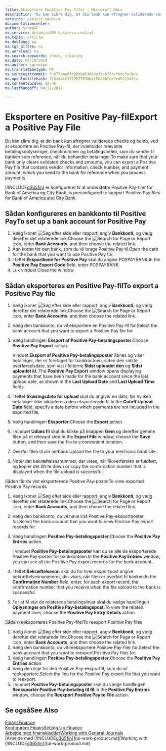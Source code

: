 ```yaml
---
title: Eksportere Positive Pay-filer | Microsoft Docs
description: "Du kan sikre dig, at din bank kun afregner validerede checks og beløb, ved at eksportere en Positive Pay-fil, der indeholder kreditor- og betalingsoplysninger."
services: project-madeira
documentationcenter: 
author: SorenGP
ms.service: dynamics365-business-central
ms.topic: article
ms.devlang: na
ms.tgt_pltfrm: na
ms.workload: na
ms.search.keywords: check, clearing
ms.date: 04/10/2018
ms.author: sgroespe
ms.translationtype: HT
ms.sourcegitcommit: fa6779ee8fb2bbb453014e32cb7f3cf8dcfa18da
ms.openlocfilehash: 1f8a34fe1312627038b1f5b28b7ce7ed9f234fea
ms.contentlocale: da-dk
ms.lasthandoff: 04/11/2018

---
```

# <a name="export-a-positive-pay-file"></a><span data-ttu-id="f61df-103">Eksportere en Positive Pay-fil</span><span class="sxs-lookup"><span data-stu-id="f61df-103">Export a Positive Pay File</span></span>
<span data-ttu-id="f61df-104">Du kan sikre dig, at din bank kun afregner validerede checks og beløb, ved at eksportere en Positive Pay-fil, der indeholder relevante betalingsoplysninger, checknummer og betalingsbeløb, som du sender til banken som reference, når du behandler betalinger.</span><span class="sxs-lookup"><span data-stu-id="f61df-104">To make sure that your bank only clears validated checks and amounts, you can export a Positive Pay file that contains vendor information, check number, and payment amount, which you send to the bank for reference when you process payments.</span></span>

[!INCLUDE[d365fin](includes/d365fin_md.md)]<span data-ttu-id="f61df-105"> er konfigureret til at understøtte Positive Pay-filer for Bank of America og City Bank.</span><span class="sxs-lookup"><span data-stu-id="f61df-105"> is preconfigured to support Positive Pay files for Bank of America and City Bank.</span></span>

## <a name="to-set-up-a-bank-account-for-positive-pay"></a><span data-ttu-id="f61df-106">Sådan konfigureres en bankkonto til Positive Pay</span><span class="sxs-lookup"><span data-stu-id="f61df-106">To set up a bank account for Positive Pay</span></span>
1. <span data-ttu-id="f61df-107">Vælg ikonet ![Søg efter side eller rapport](media/ui-search/search_small.png "Ikonet Søg efter side eller rapport"), angiv **Bankkonti**, og vælg derefter det relaterede link.</span><span class="sxs-lookup"><span data-stu-id="f61df-107">Choose the ![Search for Page or Report](media/ui-search/search_small.png "Search for Page or Report icon") icon, enter **Bank Accounts**, and then choose the related link.</span></span>
2. <span data-ttu-id="f61df-108">Åbn kortet for den bank, som du vil bruge Positive Pay til.</span><span class="sxs-lookup"><span data-stu-id="f61df-108">Open the card for the bank that you want to use Positive Pay for.</span></span>
3. <span data-ttu-id="f61df-109">I feltet **Eksportkode for Positive Pay** skal du angive POSPAYBANK.</span><span class="sxs-lookup"><span data-stu-id="f61df-109">In the **Positive Pay Export Code** field, enter POSPAYBANK.</span></span>
4. <span data-ttu-id="f61df-110">Luk vinduet.</span><span class="sxs-lookup"><span data-stu-id="f61df-110">Close the window.</span></span>

## <a name="to-export-a-positive-pay-file"></a><span data-ttu-id="f61df-111">Sådan eksporteres en Positive Pay-fil</span><span class="sxs-lookup"><span data-stu-id="f61df-111">To export a Positive Pay file</span></span>
1. <span data-ttu-id="f61df-112">Vælg ikonet ![Søg efter side eller rapport](media/ui-search/search_small.png "Ikonet Søg efter side eller rapport"), angiv **Bankkonti**, og vælg derefter det relaterede link.</span><span class="sxs-lookup"><span data-stu-id="f61df-112">Choose the ![Search for Page or Report](media/ui-search/search_small.png "Search for Page or Report icon") icon, enter **Bank Accounts**, and then choose the related link.</span></span>
2. <span data-ttu-id="f61df-113">Vælg den bankkonto, du vil eksportere en Positive Pay-fil for.</span><span class="sxs-lookup"><span data-stu-id="f61df-113">Select the bank account that you want to export a Positive Pay file for.</span></span>
3. <span data-ttu-id="f61df-114">Vælg handlingen **Eksport af Positive Pay-betalingsposter**.</span><span class="sxs-lookup"><span data-stu-id="f61df-114">Choose **Positive Pay Export** action.</span></span>

    <span data-ttu-id="f61df-115">Vinduet **Eksport af Positive Pay-betalingsposter** åbnes og viser betalinger, der er foretaget for bankkontoen, siden den sidste overførselsdato, som vist i felterne **Sidst uploadet den** og **Sidst uploadet kl.**.</span><span class="sxs-lookup"><span data-stu-id="f61df-115">The **Positive Pay Export** window opens displaying payments that have been made for the bank account since the last upload date, as shown in the **Last Upload Date** and **Last Upload Time** fields.</span></span>
4. <span data-ttu-id="f61df-116">I feltet **Skæringsdato for upload** skal du angiver en dato, før hvilken betalinger ikke inkluderes i den eksporterede fil.</span><span class="sxs-lookup"><span data-stu-id="f61df-116">In the **Cutoff Upload Date** field, specify a date before which payments are not included in the exported file.</span></span>
5. <span data-ttu-id="f61df-117">Vælg handlingen **Eksportér**.</span><span class="sxs-lookup"><span data-stu-id="f61df-117">Choose the **Export** action.</span></span>
6. <span data-ttu-id="f61df-118">I vinduet **Udlæs fil** skal du klikke på knappen **Gem** og derefter gemme filen på et relevant sted.</span><span class="sxs-lookup"><span data-stu-id="f61df-118">In the **Export File** window, choose the **Save** button, and then save the file to a convenient location.</span></span>
7. <span data-ttu-id="f61df-119">Overfør filen til din netbank.</span><span class="sxs-lookup"><span data-stu-id="f61df-119">Upload the file to your electronic bank site.</span></span>
8. <span data-ttu-id="f61df-120">Notér det bekræftelsesnummer, der vises, når filoverførslen er fuldført, og kopiér det.</span><span class="sxs-lookup"><span data-stu-id="f61df-120">Write down or copy the confirmation number that is displayed when the file upload is successful.</span></span>

<span data-ttu-id="f61df-121">Sådan får du vist eksporterede Positive Pay-poster</span><span class="sxs-lookup"><span data-stu-id="f61df-121">To view exported Positive Pay records</span></span>

1. <span data-ttu-id="f61df-122">Vælg ikonet ![Søg efter side eller rapport](media/ui-search/search_small.png "Ikonet Søg efter side eller rapport"), angiv **Bankkonti**, og vælg derefter det relaterede link.</span><span class="sxs-lookup"><span data-stu-id="f61df-122">Choose the ![Search for Page or Report](media/ui-search/search_small.png "Search for Page or Report icon") icon, enter **Bank Accounts**, and then choose the related link.</span></span>
2. <span data-ttu-id="f61df-123">Vælg den bankkonto, du vil have vist Positive Pay-eksportposter for.</span><span class="sxs-lookup"><span data-stu-id="f61df-123">Select the bank account that you want to view Positive Pay export records for.</span></span>
3. <span data-ttu-id="f61df-124">Vælg handlingen **Positive Pay-betalingsposter**.</span><span class="sxs-lookup"><span data-stu-id="f61df-124">Choose the **Positive Pay Entries** action.</span></span>

    <span data-ttu-id="f61df-125">I vinduet **Positive Pay-betalingsposter** kan du se alle de eksporterede Positive Pay-poster for bankkontoen.</span><span class="sxs-lookup"><span data-stu-id="f61df-125">In the **Positive Pay Entries** window, you can see all the Positive Pay export records for the bank account.</span></span>
4. <span data-ttu-id="f61df-126">I feltet **Bekræftelsesnr.** skal du for hver eksportpost angive bekræftelsesnummeret, der vises, når filen er overført til banken.</span><span class="sxs-lookup"><span data-stu-id="f61df-126">In the **Confirmation Number** field, enter, for each export record, the confirmation number that you receive when the file upload to the bank is successful.</span></span>
5. <span data-ttu-id="f61df-127">For at få vist de relaterede betalingslinjer skal du vælge handlingen **Oplysninger om Positive Pay-betalingspost**.</span><span class="sxs-lookup"><span data-stu-id="f61df-127">To view the related payment lines, choose the **Positive Pay Entry Details** action.</span></span>

<span data-ttu-id="f61df-128">Sådan reeksporteres Positive Pay-filer</span><span class="sxs-lookup"><span data-stu-id="f61df-128">To reexport Positive Pay files</span></span>

1. <span data-ttu-id="f61df-129">Vælg ikonet ![Søg efter side eller rapport](media/ui-search/search_small.png "Ikonet Søg efter side eller rapport"), angiv **Bankkonti**, og vælg derefter det relaterede link.</span><span class="sxs-lookup"><span data-stu-id="f61df-129">Choose the ![Search for Page or Report](media/ui-search/search_small.png "Search for Page or Report icon") icon, enter **Bank Accounts**, and then choose the related link.</span></span>
2. <span data-ttu-id="f61df-130">Vælg den bankkonto, du vil reeksportere Positive Pay-filer for.</span><span class="sxs-lookup"><span data-stu-id="f61df-130">Select the bank account that you want to reexport Positive Pay files for.</span></span>
3. <span data-ttu-id="f61df-131">Vælg handlingen **Positive Pay-betalingsposter**.</span><span class="sxs-lookup"><span data-stu-id="f61df-131">Choose the **Positive Pay Entries** action.</span></span>
4. <span data-ttu-id="f61df-132">Vælg den linje for den Positive Pay-eksportfil, som du vil reeksportere.</span><span class="sxs-lookup"><span data-stu-id="f61df-132">Select the line for the Positive Pay export file that you want to reexport.</span></span>
5. <span data-ttu-id="f61df-133">I vinduet **Positive Pay-betalingsposter** skal du vælge handlingen **Reeksportér Positive Pay-betaling til fil**.</span><span class="sxs-lookup"><span data-stu-id="f61df-133">In the **Positive Pay Entries** window, choose the **Reexport Positive Pay to File** action.</span></span>

## <a name="see-also"></a><span data-ttu-id="f61df-134">Se også</span><span class="sxs-lookup"><span data-stu-id="f61df-134">See Also</span></span>
[<span data-ttu-id="f61df-135">Finans</span><span class="sxs-lookup"><span data-stu-id="f61df-135">Finance</span></span>](finance.md)  
[<span data-ttu-id="f61df-136">Konfigurere Finans</span><span class="sxs-lookup"><span data-stu-id="f61df-136">Setting Up Finance</span></span>](finance-setup-finance.md)  
[<span data-ttu-id="f61df-137">Arbejde med finanskladder</span><span class="sxs-lookup"><span data-stu-id="f61df-137">Working with General Journals</span></span>](ui-work-general-journals.md)  
<span data-ttu-id="f61df-138">[Arbejde med [!INCLUDE[d365fin](includes/d365fin_md.md)]](ui-work-product.md)</span><span class="sxs-lookup"><span data-stu-id="f61df-138">[Working with [!INCLUDE[d365fin](includes/d365fin_md.md)]](ui-work-product.md)</span></span>

